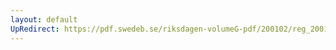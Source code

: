 ```yaml
---
layout: default
UpRedirect: https://pdf.swedeb.se/riksdagen-volumeG-pdf/200102/reg_200102/reg_200102_0289.pdf
---
```

